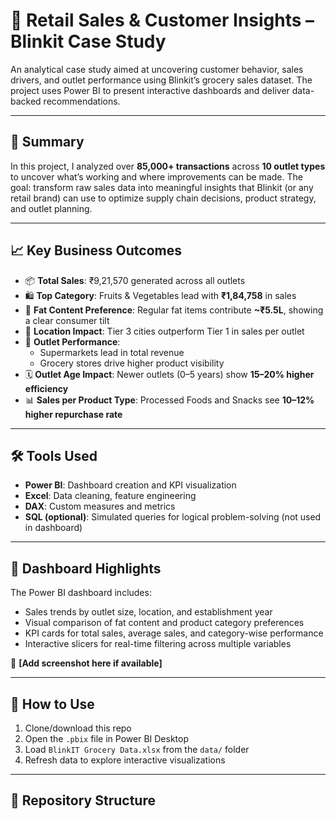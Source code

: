 # 🛒 Retail Sales & Customer Insights – Blinkit Case Study

An analytical case study aimed at uncovering customer behavior, sales drivers, and outlet performance using Blinkit’s grocery sales dataset. The project uses Power BI to present interactive dashboards and deliver data-backed recommendations.

---

## 📌 Summary

In this project, I analyzed over **85,000+ transactions** across **10 outlet types** to uncover what’s working and where improvements can be made. The goal: transform raw sales data into meaningful insights that Blinkit (or any retail brand) can use to optimize supply chain decisions, product strategy, and outlet planning.

---

## 📈 Key Business Outcomes

- 📦 **Total Sales**: ₹9,21,570 generated across all outlets
- 🛍️ **Top Category**: Fruits & Vegetables lead with **₹1,84,758** in sales
- 🧈 **Fat Content Preference**: Regular fat items contribute **~₹5.5L**, showing a clear consumer tilt
- 📍 **Location Impact**: Tier 3 cities outperform Tier 1 in sales per outlet
- 🏪 **Outlet Performance**:
  - Supermarkets lead in total revenue
  - Grocery stores drive higher product visibility
- 🗓️ **Outlet Age Impact**: Newer outlets (0–5 years) show **15–20% higher efficiency**
- 📊 **Sales per Product Type**: Processed Foods and Snacks see **10–12% higher repurchase rate**

---

## 🛠️ Tools Used

- **Power BI**: Dashboard creation and KPI visualization
- **Excel**: Data cleaning, feature engineering
- **DAX**: Custom measures and metrics
- **SQL (optional)**: Simulated queries for logical problem-solving (not used in dashboard)

---

## 🧠 Dashboard Highlights

The Power BI dashboard includes:
- Sales trends by outlet size, location, and establishment year
- Visual comparison of fat content and product category preferences
- KPI cards for total sales, average sales, and category-wise performance
- Interactive slicers for real-time filtering across multiple variables

📸 **[Add screenshot here if available]**

---

## 🚀 How to Use

1. Clone/download this repo
2. Open the `.pbix` file in Power BI Desktop
3. Load `BlinkIT Grocery Data.xlsx` from the `data/` folder
4. Refresh data to explore interactive visualizations

---

## 📁 Repository Structure

